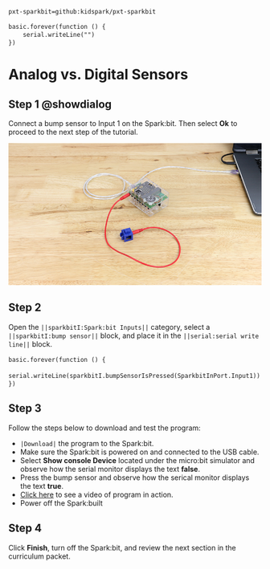 ```package
pxt-sparkbit=github:kidspark/pxt-sparkbit
```

```template
basic.forever(function () {
    serial.writeLine("")
})
```

# Analog vs. Digital Sensors

## Step 1 @showdialog

Connect a bump sensor to Input 1 on the Spark:bit. Then select **Ok** to proceed to the next step of the tutorial.

![sensors-2](https://raw.githubusercontent.com/KidSpark/tutorials/master/assets/2-1-sensors-2.png)

## Step 2

Open the ``||sparkbitI:Spark:bit Inputs||`` category, select a ``||sparkbitI:bump sensor||`` block, and place it in the ``||serial:serial write line||`` block. 

```blocks
basic.forever(function () {
    serial.writeLine(sparkbitI.bumpSensorIsPressed(SparkbitInPort.Input1))
})
```

## Step 3

Follow the steps below to download and test the program:
* ``|Download|`` the program to the Spark:bit.
* Make sure the Spark:bit is powered on and connected to the USB cable.
* Select **Show console Device** located under the micro:bit simulator and observe how the serial monitor displays the text **false**.
* Press the bump sensor and observe how the serical monitor displays the text **true**.
* [Click here](https://kidsparkeducation.org/media/2360) to see a video of program in action.
* Power off the Spark:built

## Step 4

Click **Finish**, turn off the Spark:bit, and review the next section in the curriculum packet.
